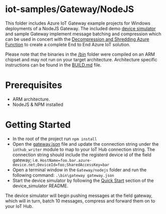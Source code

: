 # iot-samples/Gateway/NodeJS
This folder includes Azure IoT Gateway example projects for Windows deployments of a NodeJS Gateway. The 
included demo [device simulator](/Gateway/nodejs/device_simulator/simulator.js) and sample Gateway 
implement message batching and compression which can be used in concert with the [Decompression and Shredding Azure Function](/DecompressShred)
to create a complete End to End Azure IoT solution.

Please note that the binaries in the [/bin](/Gateway/nodejs/RaspberryPi/bin) folder were compiled 
on an ARM chipset and may not run on your target architecture.  Architecture specific instructions can 
be found in the [BUILD.md](/Gateway/nodejs/RaspberryPi/BUILD.md) file.

# Prerequisites
* ARM architecture. 
* NodeJS & NPM installed

# Getting Started
* In the root of the project run `npm install`
* Open the [gateway.json](/Gateway/nodejs/RaspberryPi/gateway.json) file and update the connection string 
under the `iothub_writer` module to map to your IoT Hub connection string.  The connection string 
should include the registerd device id of the field gateway; i.e. `HostName=foo.bar.azure-device.net;DeviceId=foo;SharedAccessKey=bar`
* Open a terminal window in the `Gateway/nodejs` folder and run the following command: `.\bin\gateway gateway.json`
* Start the device simulator by following the [Quick Start](/Gateway/nodejs/device_simulator/README.md#quick-start) section of the device_simulator README.

The device simulator will begin pushing messages at the field gateway, which will in turn, batch 10 messages, compress and forward them on to your IoT Hub.
 
